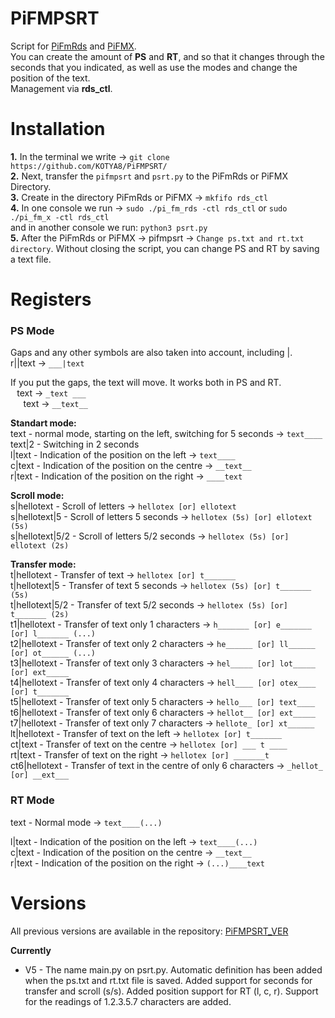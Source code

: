 # PiFMPSRT
Script for [PiFmRds](https://github.com/ChristopheJacquet/PiFmRds) and [PiFMX](https://github.com/KOTYA8/PiFMX).  
You can create the amount of **PS** and **RT**, and so that it changes through the seconds that you indicated, as well as use the modes and change the position of the text.  
Management via **rds_ctl**.  

# Installation
**1.** In the terminal we write -> `git clone https://github.com/KOTYA8/PiFMPSRT/`  
**2.** Next, transfer the `pifmpsrt` and `psrt.py` to the PiFmRds or PiFMX Directory.  
**3.** Create in the directory PiFmRds or PiFMX -> `mkfifo rds_ctl`  
**4.** In one console we run -> `sudo ./pi_fm_rds -ctl rds_ctl` or `sudo ./pi_fm_x -ctl rds_ctl`  
and in another console we run: `python3 psrt.py`  
**5.** After the PiFmRds or PiFMX -> pifmpsrt -> `Change ps.txt and rt.txt directory`. Without closing the script, you can change PS and RT by saving a text file.  

# Registers
### **PS Mode**  
Gaps and any other symbols are also taken into account, including |.  
r||text -> `___|text`  

If you put the gaps, the text will move. It works both in PS and RT.  
⠀text -> `_text ___`  
⠀⠀text -> `__text__`  

**Standart mode:**  
text - normal mode, starting on the left, switching for 5 seconds -> `text____`  
text|2 - Switching in 2 seconds  
l|text - Indication of the position on the left -> `text____`  
c|text - Indication of the position on the centre -> `__text__`  
r|text - Indication of the position on the right -> `____text`  

**Scroll mode:**  
s|hellotext - Scroll of letters -> `hellotex [or] ellotext`  
s|hellotext|5 - Scroll of letters 5 seconds -> `hellotex (5s) [or] ellotext (5s)`  
s|hellotext|5/2 - Scroll of letters 5/2 seconds -> `hellotex (5s) [or] ellotext (2s)`  

**Transfer mode:**  
t|hellotext - Transfer of text -> `hellotex [or] t_______`  
t|hellotext|5 - Transfer of text 5 seconds -> `hellotex (5s) [or] t_______ (5s)`  
t|hellotext|5/2 - Transfer of text 5/2 seconds -> `hellotex (5s) [or] t_______ (2s)`  
t1|hellotext - Transfer of text only 1 characters -> `h_______ [or] e_______ [or] l_______ (...)`  
t2|hellotext - Transfer of text only 2 characters -> `he______ [or] ll______ [or] ot______ (...)`  
t3|hellotext - Transfer of text only 3 characters -> `hel_____ [or] lot_____ [or] ext_____ `  
t4|hellotext - Transfer of text only 4 characters -> `hell____ [or] otex____ [or] t_______`  
t5|hellotext - Transfer of text only 5 characters -> `hello___ [or] text____`  
t6|hellotext - Transfer of text only 6 characters -> `hellot__ [or] ext_____`  
t7|hellotext - Transfer of text only 7 characters -> `hellote_ [or] xt______`  
lt|hellotext - Transfer of text on the left -> `hellotex [or] t_______ `  
ct|text - Transfer of text on the centre -> `hellotex [or] ___ t ____`  
rt|text - Transfer of text on the right -> `hellotex [or] _______t`  
ct6|hellotext - Transfer of text in the centre of only 6 characters -> `_hellot_ [or] __ext___`  

### **RT Mode** 
text - Normal mode -> `text____(...)`  

l|text - Indication of the position on the left -> `text____(...)`  
c|text - Indication of the position on the centre -> `__text__`  
r|text - Indication of the position on the right -> `(...)____text` 

# Versions
All previous versions are available in the repository: [PiFMPSRT_VER](https://github.com/KOTYA8/PiFMPSRT_VER) 

**Currently**  
* V5 - The name main.py on psrt.py. Automatic definition has been added when the ps.txt and rt.txt file is saved. Added support for seconds for transfer and scroll (s/s). Added position support for RT (l, c, r). Support for the readings of 1.2.3.5.7 characters are added.  
